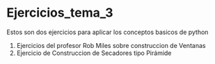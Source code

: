 # Ejercicios_tema_3

Estos son dos ejercicios para aplicar los conceptos basicos de python 

1. Ejercicios del profesor Rob Miles sobre construccion de Ventanas
2. Ejercicio de Construccion de Secadores tipo Pirámide
